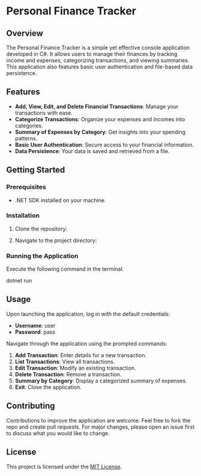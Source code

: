 # Personal Finance Tracker

## Overview
The Personal Finance Tracker is a simple yet effective console application developed in C#. It allows users to manage their finances by tracking income and expenses, categorizing transactions, and viewing summaries. This application also features basic user authentication and file-based data persistence.

## Features
- **Add, View, Edit, and Delete Financial Transactions**: Manage your transactions with ease.
- **Categorize Transactions**: Organize your expenses and incomes into categories.
- **Summary of Expenses by Category**: Get insights into your spending patterns.
- **Basic User Authentication**: Secure access to your financial information.
- **Data Persistence**: Your data is saved and retrieved from a file.

## Getting Started

### Prerequisites
- .NET SDK installed on your machine.

### Installation
1. Clone the repository:

2. Navigate to the project directory:


### Running the Application
Execute the following command in the terminal:

dotnet run

## Usage
Upon launching the application, log in with the default credentials:
- **Username**: user
- **Password**: pass

Navigate through the application using the prompted commands:
1. **Add Transaction**: Enter details for a new transaction.
2. **List Transactions**: View all transactions.
3. **Edit Transaction**: Modify an existing transaction.
4. **Delete Transaction**: Remove a transaction.
5. **Summary by Category**: Display a categorized summary of expenses.
6. **Exit**: Close the application.

## Contributing
Contributions to improve the application are welcome. Feel free to fork the repo and create pull requests. For major changes, please open an issue first to discuss what you would like to change.

## License
This project is licensed under the [MIT License](https://choosealicense.com/licenses/mit/).
